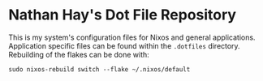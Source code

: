 # Nathan Hay's Dot File Repository
This is my system's configuration files for Nixos and general applications. Application specific files can be found within the `.dotfiles` directory. Rebuilding of the flakes can be done with:
```
sudo nixos-rebuild switch --flake ~/.nixos/default
```
